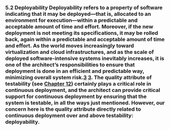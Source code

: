 ### 5.2 Deployability Deployability refers to a property of software indicating that it may be deployed—that is, allocated to an environment for execution—within a predictable and acceptable amount of time and effort. Moreover, if the new deployment is not meeting its specifications, it may be rolled back, again within a predictable and acceptable amount of time and effort. As the world moves increasingly toward virtualization and cloud infrastructures, and as the scale of deployed software-intensive systems inevitably increases, it is one of the architect’s responsibilities to ensure that deployment is done in an efficient and predictable way, minimizing overall system risk.[3](ch05.xhtml#ch05fn3a) [3](ch05.xhtml#ch05fn3). The quality attribute of testability (see [Chapter 12](ch12.xhtml#ch12)) certainly plays a critical role in continuous deployment, and the architect can provide critical support for continuous deployment by ensuring that the system is testable, in all the ways just mentioned. However, our concern here is the quality attribute directly related to continuous deployment over and above testability: deployability.
